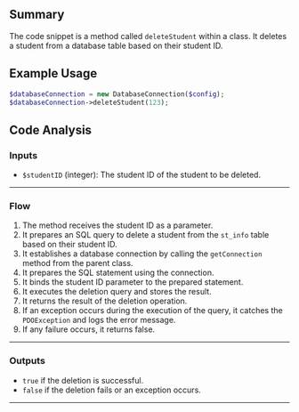 ## Summary
The code snippet is a method called `deleteStudent` within a class. It deletes a student from a database table based on their student ID.

## Example Usage
```php
$databaseConnection = new DatabaseConnection($config);
$databaseConnection->deleteStudent(123);
```

## Code Analysis
### Inputs
- `$studentID` (integer): The student ID of the student to be deleted.
___
### Flow
1. The method receives the student ID as a parameter.
2. It prepares an SQL query to delete a student from the `st_info` table based on their student ID.
3. It establishes a database connection by calling the `getConnection` method from the parent class.
4. It prepares the SQL statement using the connection.
5. It binds the student ID parameter to the prepared statement.
6. It executes the deletion query and stores the result.
7. It returns the result of the deletion operation.
8. If an exception occurs during the execution of the query, it catches the `PDOException` and logs the error message.
9. If any failure occurs, it returns false.
___
### Outputs
- `true` if the deletion is successful.
- `false` if the deletion fails or an exception occurs.
___
